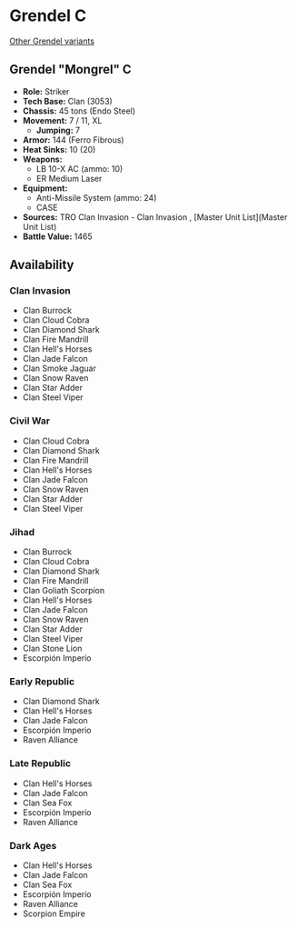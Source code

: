 # Grendel C 

[Other Grendel variants](../grendel.md) 

## Grendel "Mongrel" C 

- **Role:** Striker 
- **Tech Base:** Clan (3053) 
- **Chassis:** 45 tons (Endo Steel) 
- **Movement:** 7 / 11, XL 
  - **Jumping:** 7 
- **Armor:** 144 (Ferro Fibrous) 
- **Heat Sinks:** 10 (20) 
- **Weapons:** 
  - LB 10-X AC (ammo: 10) 
  - ER Medium Laser 
- **Equipment:** 
  - Anti-Missile System (ammo: 24) 
  - CASE 
- **Sources:** TRO Clan Invasion - Clan Invasion , [Master Unit List](Master Unit List) 
- **Battle Value:** 1465 

## Availability 

### Clan Invasion 

- Clan Burrock 
- Clan Cloud Cobra 
- Clan Diamond Shark 
- Clan Fire Mandrill 
- Clan Hell's Horses 
- Clan Jade Falcon 
- Clan Smoke Jaguar 
- Clan Snow Raven 
- Clan Star Adder 
- Clan Steel Viper 

### Civil War 

- Clan Cloud Cobra 
- Clan Diamond Shark 
- Clan Fire Mandrill 
- Clan Hell's Horses 
- Clan Jade Falcon 
- Clan Snow Raven 
- Clan Star Adder 
- Clan Steel Viper 

### Jihad 

- Clan Burrock 
- Clan Cloud Cobra 
- Clan Diamond Shark 
- Clan Fire Mandrill 
- Clan Goliath Scorpion 
- Clan Hell's Horses 
- Clan Jade Falcon 
- Clan Snow Raven 
- Clan Star Adder 
- Clan Steel Viper 
- Clan Stone Lion 
- Escorpión Imperio 

### Early Republic 

- Clan Diamond Shark 
- Clan Hell's Horses 
- Clan Jade Falcon 
- Escorpión Imperio 
- Raven Alliance 

### Late Republic 

- Clan Hell's Horses 
- Clan Jade Falcon 
- Clan Sea Fox 
- Escorpión Imperio 
- Raven Alliance 

### Dark Ages 

- Clan Hell's Horses 
- Clan Jade Falcon 
- Clan Sea Fox 
- Escorpión Imperio 
- Raven Alliance 
- Scorpion Empire 

